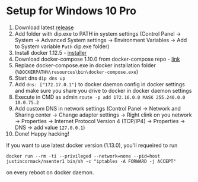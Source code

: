 # Setup for Windows 10 Pro

1. Download latest [release](https://github.com/deniskorobicyn/dip-cpp/releases)
2. Add folder with dip.exe to PATH in system settings (Control Panel -> System -> Advanced System settings -> Environment Variables -> Add to System variable `Path` dip.exe folder)
3. Install docker 1.12.5 - [installer](https://download.docker.com/win/stable/1.12.5.9503/InstallDocker.msi)
4. Download docker-compose 1.10.0 from docker-compose repo - [link](https://github.com/docker/compose/releases/download/1.10.0/docker-compose-Windows-x86_64.exe)
5. Replace docker-compose.exe in docker installation folder (`%DOCKERPATH%\resources\bin\docker-compose.exe`)
6. Start dns `dip dns up`
7. Add `dns: ["172.17.0.1"]` to docker daemon config in docker settings and make sure you share you drive to docker in docker daemon settings
8. Execute in CMD as admin `route -p add 172.16.0.0 MASK 255.240.0.0 10.0.75.2`
9. Add custom DNS in network settings (Control Panel -> Network and Sharing center -> Change adapter settings -> Right clink on you network -> Properties ->  Internet Protocol Version 4 (TCP/IP4) -> Properties -> DNS -> add value `127.0.0.1`)
10. Done! Happy hacking!


If you want to use latest docker version (1.13.0), you'll requeired to run 

```
docker run --rm -ti --privileged --network=none --pid=host justincormack/nsenter1 bin/sh -c "iptables -A FORWARD -j ACCEPT"
```

on every reboot on docker daemon.
